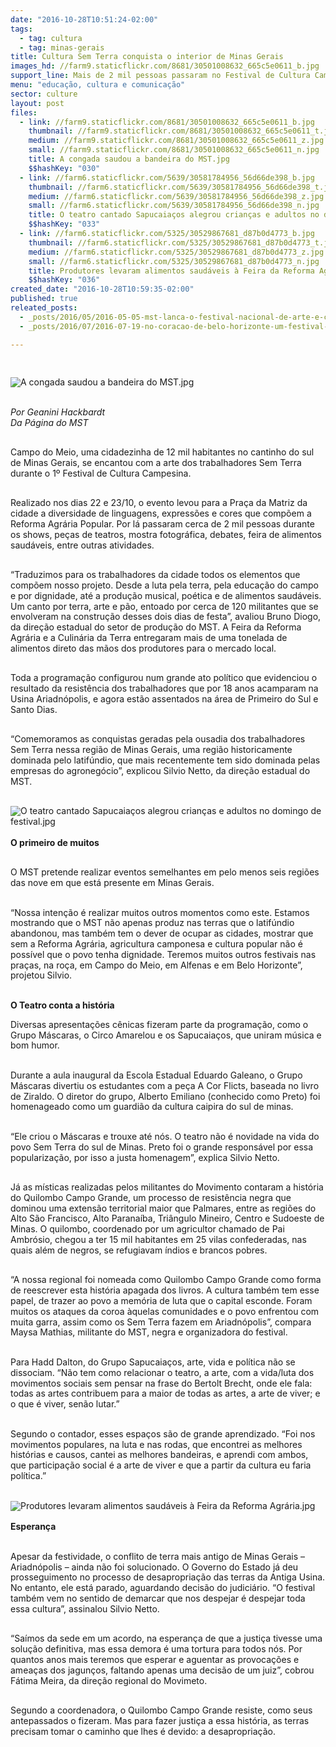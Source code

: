 ```yaml
---
date: "2016-10-28T10:51:24-02:00"
tags:
  - tag: cultura
  - tag: minas-gerais
title: Cultura Sem Terra conquista o interior de Minas Gerais
images_hd: //farm9.staticflickr.com/8681/30501008632_665c5e0611_b.jpg
support_line: Mais de 2 mil pessoas passaram no Festival de Cultura Campesina em Campo do Meio.
menu: "educação, cultura e comunicação"
sector: culture
layout: post
files:
  - link: //farm9.staticflickr.com/8681/30501008632_665c5e0611_b.jpg
    thumbnail: //farm9.staticflickr.com/8681/30501008632_665c5e0611_t.jpg
    medium: //farm9.staticflickr.com/8681/30501008632_665c5e0611_z.jpg
    small: //farm9.staticflickr.com/8681/30501008632_665c5e0611_n.jpg
    title: A congada saudou a bandeira do MST.jpg
    $$hashKey: "030"
  - link: //farm6.staticflickr.com/5639/30581784956_56d66de398_b.jpg
    thumbnail: //farm6.staticflickr.com/5639/30581784956_56d66de398_t.jpg
    medium: //farm6.staticflickr.com/5639/30581784956_56d66de398_z.jpg
    small: //farm6.staticflickr.com/5639/30581784956_56d66de398_n.jpg
    title: O teatro cantado Sapucaiaços alegrou crianças e adultos no domingo de festival.jpg
    $$hashKey: "033"
  - link: //farm6.staticflickr.com/5325/30529867681_d87b0d4773_b.jpg
    thumbnail: //farm6.staticflickr.com/5325/30529867681_d87b0d4773_t.jpg
    medium: //farm6.staticflickr.com/5325/30529867681_d87b0d4773_z.jpg
    small: //farm6.staticflickr.com/5325/30529867681_d87b0d4773_n.jpg
    title: Produtores levaram alimentos saudáveis à Feira da Reforma Agrária.jpg
    $$hashKey: "036"
created_date: "2016-10-28T10:59:35-02:00"
published: true
releated_posts:
  - _posts/2016/05/2016-05-05-mst-lanca-o-festival-nacional-de-arte-e-cultura-da-reforma-agraria-em-minas-gerais.md
  - _posts/2016/07/2016-07-19-no-coracao-de-belo-horizonte-um-festival-gratuito-de-arte-e-cultura-popular.md

---
```

<p>&nbsp;</p>

<p><em>
<style type="text/css">@page { margin: 0.79in }
		p { margin-bottom: 0.1in; direction: ltr; line-height: 120%; text-align: left; orphans: 2; widows: 2 }
</style>
</em></p>

<p><img alt="A congada saudou a bandeira do MST.jpg" src="//farm9.staticflickr.com/8681/30501008632_665c5e0611_b.jpg" /></p>

<p><br />
<em>Por Geanini&nbsp;Hackbardt<br />
Da P&aacute;gina do MST</em></p>

<p><br />
Campo do Meio, uma cidadezinha de 12 mil habitantes no cantinho do sul de Minas Gerais, se encantou com a arte dos trabalhadores Sem Terra durante o 1&ordm; Festival de Cultura Campesina.</p>

<p><br />
Realizado nos dias 22 e 23/10, o evento levou para a Pra&ccedil;a da Matriz da cidade a diversidade de linguagens, express&otilde;es e cores que comp&otilde;em a Reforma Agr&aacute;ria Popular. Por l&aacute; passaram cerca de 2 mil pessoas durante os shows, pe&ccedil;as de teatros, mostra fotogr&aacute;fica, debates, feira de alimentos saud&aacute;veis, entre outras atividades.</p>

<p><br />
&ldquo;Traduzimos para os trabalhadores da cidade todos os elementos que comp&otilde;em nosso projeto. Desde a luta pela terra, pela educa&ccedil;&atilde;o do campo e por dignidade, at&eacute; a produ&ccedil;&atilde;o musical, po&eacute;tica e de alimentos saud&aacute;veis. Um canto por terra, arte e p&atilde;o, entoado por cerca de 120 militantes que se envolveram na constru&ccedil;&atilde;o desses dois dias de festa&rdquo;, avaliou Bruno Diogo, da dire&ccedil;&atilde;o estadual do setor de produ&ccedil;&atilde;o do MST. A Feira da Reforma Agr&aacute;ria e a Culin&aacute;ria da Terra entregaram mais de uma tonelada de alimentos direto das m&atilde;os dos produtores para o mercado local.</p>

<p><br />
Toda a programa&ccedil;&atilde;o configurou num grande ato pol&iacute;tico que evidenciou o resultado da resist&ecirc;ncia dos trabalhadores que por 18 anos acamparam na Usina Ariadn&oacute;polis, e agora est&atilde;o assentados na &aacute;rea de Primeiro do Sul e Santo Dias.</p>

<p><br />
&ldquo;Comemoramos as conquistas geradas pela ousadia dos trabalhadores Sem Terra nessa regi&atilde;o de Minas Gerais, uma regi&atilde;o historicamente dominada pelo latif&uacute;ndio, que mais recentemente tem sido dominada pelas empresas do agroneg&oacute;cio&rdquo;, explicou Silvio Netto, da dire&ccedil;&atilde;o estadual do MST.<br />
&nbsp;</p>

<p><img alt="O teatro cantado Sapucaiaços alegrou crianças e adultos no domingo de festival.jpg" src="//farm6.staticflickr.com/5639/30581784956_56d66de398_b.jpg" /><br />
<br />
<strong>O primeiro de muitos</strong></p>

<p><br />
O MST pretende realizar eventos semelhantes em pelo menos seis regi&otilde;es das nove em que est&aacute; presente em Minas Gerais.</p>

<p><br />
&ldquo;Nossa inten&ccedil;&atilde;o &eacute; realizar muitos outros momentos como este. Estamos mostrando que o MST n&atilde;o apenas produz nas terras que o latif&uacute;ndio abandonou, mas tamb&eacute;m tem o dever de ocupar as cidades, mostrar que sem a Reforma Agr&aacute;ria, agricultura camponesa e cultura popular n&atilde;o &eacute; poss&iacute;vel que o povo tenha dignidade. Teremos muitos outros festivais nas pra&ccedil;as, na ro&ccedil;a, em Campo do Meio, em Alfenas e em Belo Horizonte&rdquo;, projetou Silvio.</p>

<p><br />
<strong>O Teatro conta a hist&oacute;ria</strong></p>

<p>Diversas apresenta&ccedil;&otilde;es c&ecirc;nicas fizeram parte da programa&ccedil;&atilde;o, como o Grupo M&aacute;scaras, o Circo Amarelou e os Sapucaia&ccedil;os, que uniram m&uacute;sica e bom humor.</p>

<p><br />
Durante a aula inaugural da Escola Estadual Eduardo Galeano, o Grupo M&aacute;scaras divertiu os estudantes com a pe&ccedil;a A Cor Flicts, baseada no livro de Ziraldo. O diretor do grupo, Alberto Emiliano (conhecido como Preto) foi homenageado como um guardi&atilde;o da cultura caipira do sul de minas.</p>

<p><br />
&ldquo;Ele criou o M&aacute;scaras e trouxe at&eacute; n&oacute;s. O teatro n&atilde;o &eacute; novidade na vida do povo Sem Terra do sul de Minas. Preto foi o grande respons&aacute;vel por essa populariza&ccedil;&atilde;o, por isso a justa homenagem&rdquo;, explica Silvio Netto.</p>

<p><br />
J&aacute; as m&iacute;sticas realizadas pelos militantes do Movimento contaram a hist&oacute;ria do Quilombo Campo Grande, um processo de resist&ecirc;ncia negra que dominou uma extens&atilde;o territorial maior que Palmares, entre as regi&otilde;es do Alto S&atilde;o Francisco, Alto Parana&iacute;ba, Tri&acirc;ngulo Mineiro, Centro e Sudoeste de Minas. O quilombo, coordenado por um agricultor chamado de Pai Ambr&oacute;sio, chegou a ter 15 mil habitantes em 25 vilas confederadas, nas quais al&eacute;m de negros, se refugiavam &iacute;ndios e brancos pobres.</p>

<p><br />
&ldquo;A nossa regional foi nomeada como Quilombo Campo Grande como forma de reescrever esta hist&oacute;ria apagada dos livros. A cultura tamb&eacute;m tem esse papel, de trazer ao povo a mem&oacute;ria de luta que o capital esconde. Foram muitos os ataques da coroa &agrave;quelas comunidades e o povo enfrentou com muita garra, assim como os Sem Terra fazem em Ariadn&oacute;polis&rdquo;, compara Maysa Mathias, militante do MST, negra e organizadora do festival.</p>

<p><br />
Para Hadd Dalton, do Grupo Sapucaia&ccedil;os, arte, vida e pol&iacute;tica n&atilde;o se dissociam. &ldquo;N&atilde;o tem como relacionar o teatro, a arte, com a vida/luta dos movimentos sociais sem pensar na frase do Bertolt Brecht, onde ele fala: todas as artes contribuem para a maior de todas as artes, a arte de viver; e o que &eacute; viver, sen&atilde;o lutar.&rdquo;</p>

<p><br />
Segundo o contador, esses espa&ccedil;os s&atilde;o de grande aprendizado. &ldquo;Foi nos movimentos populares, na luta e nas rodas, que encontrei as melhores hist&oacute;rias e causos, cantei as melhores bandeiras, e aprendi com ambos, que participa&ccedil;&atilde;o social &eacute; a arte de viver e que a partir da cultura eu faria pol&iacute;tica.&rdquo;<br />
&nbsp;</p>

<p><img alt="Produtores levaram alimentos saudáveis à Feira da Reforma Agrária.jpg" src="//farm6.staticflickr.com/5325/30529867681_d87b0d4773_b.jpg" /><br />
<br />
<strong>Esperan&ccedil;a</strong></p>

<p><br />
Apesar da festividade, o conflito de terra mais antigo de Minas Gerais &ndash; Ariadn&oacute;polis &ndash; ainda n&atilde;o foi solucionado. O Governo do Estado j&aacute; deu prosseguimento no processo de desapropria&ccedil;&atilde;o das terras da Antiga Usina. No entanto, ele est&aacute; parado, aguardando decis&atilde;o do judici&aacute;rio. &ldquo;O festival tamb&eacute;m vem no sentido de demarcar que nos despejar &eacute; despejar toda essa cultura&rdquo;, assinalou Silvio Netto.</p>

<p><br />
&ldquo;Sa&iacute;mos da sede em um acordo, na esperan&ccedil;a de que a justi&ccedil;a tivesse uma solu&ccedil;&atilde;o definitiva, mas essa demora &eacute; uma tortura para todos n&oacute;s. Por quantos anos mais teremos que esperar e aguentar as provoca&ccedil;&otilde;es e amea&ccedil;as dos jagun&ccedil;os, faltando apenas uma decis&atilde;o de um juiz&rdquo;, cobrou F&aacute;tima Meira, da dire&ccedil;&atilde;o regional do Movimeto.</p>

<p><br />
Segundo a coordenadora, o Quilombo Campo Grande resiste, como seus antepassados o fizeram. Mas para fazer justi&ccedil;a a essa hist&oacute;ria, as terras precisam tomar o caminho que lhes &eacute; devido: a desapropria&ccedil;&atilde;o.</p>
